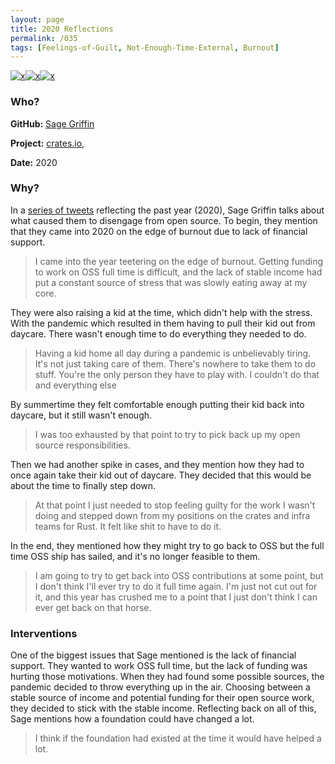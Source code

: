 ```yaml
---
layout: page
title: 2020 Reflections
permalink: /035
tags: [Feelings-of-Guilt, Not-Enough-Time-External, Burnout]
---
```


[![x](https://img.shields.io/badge/-Feelings%20of%20Guilt-fae7b5)](/#GUILT)[![x](https://img.shields.io/badge/-Not%20Enough%20Time-orange)](/#NETE)[![x](https://img.shields.io/badge/-Burnout-ffa07a)](/#BT)

### Who?

**GitHub:** [Sage Griffin](https://github.com/sgrif)

**Project:** [crates.io](https://github.com/rust-lang/crates.io), 

**Date:** 2020

### Why?

In a [series of tweets](https://twitter.com/sgrif/status/1344786589390573569) reflecting the past year (2020), Sage Griffin talks about what caused them to disengage from open source. To begin, they mention that they came into 2020 on the edge of burnout due to lack of financial support. 

> I came into the year teetering on the edge of burnout. Getting funding to work on OSS full time is difficult, and the lack of stable income had put a constant source of stress that was slowly eating away at my core.

They were also raising a kid at the time, which didn't help with the stress.  With the pandemic which resulted in them having to pull their kid out from daycare. There wasn't enough time to do everything they needed to do. 

> Having a kid home all day during a pandemic is unbelievably tiring. It's not just taking care of them. There's nowhere to take them to do stuff. You're the only person they have to play with. I couldn't do that and everything else

By summertime they felt comfortable enough putting their kid back into daycare, but it still wasn't enough. 

> I was too exhausted by that point to try to pick back up my open source responsibilities.

Then we had another spike in cases, and they mention how they had to once again take their kid out of daycare. They decided that this would be about the time to finally step down. 

> At that point I just needed to stop feeling guilty for the work I wasn't doing and stepped down from my positions on the crates and infra teams for Rust. It felt like shit to have to do it.

In the end, they mentioned how they might try to go back to OSS but the full time OSS ship has sailed, and it's no longer feasible to them. 

> I am going to try to get back into OSS contributions at some point, but I don't think I'll ever try to do it full time again. I'm just not cut out for it, and this year has crushed me to a point that I just don't think I can ever get back on that horse.

### Interventions

One of the biggest issues that Sage mentioned is the lack of financial support. They wanted to work OSS full time, but the lack of funding was hurting those motivations. When they had found some possible sources, the pandemic decided to throw everything up in the air. Choosing between a stable source of income and potential funding for their open source work, they decided to stick with the stable income. Reflecting back on all of this, Sage mentions how a foundation could have changed a lot. 

> I think if the foundation had existed at the time it would have helped a lot.

